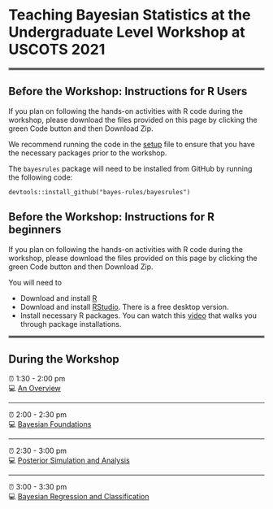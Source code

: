 # Teaching Bayesian Statistics at the Undergraduate Level Workshop at USCOTS 2021

<hr style="border:2px solid gray"> </hr>

## Before the Workshop: Instructions for R Users

If you plan on following the hands-on activities with R code during the workshop, please download the files provided on this page by clicking  the green Code button and then Download Zip. 

We recommend running the code in the [setup](https://github.com/bayes-rules/uscots-2021/blob/main/R/00-setup.R) file to ensure that you have the necessary packages prior to the workshop.

The `bayesrules` package will need to be installed from GitHub by running the following code:

`devtools::install_github("bayes-rules/bayesrules")`


## Before the Workshop: Instructions for R beginners

If you plan on following the hands-on activities with R code during the workshop, please download the files provided on this page by clicking  the green Code button and then Download Zip.

You will need to 

- Download and install [R](https://mirror.las.iastate.edu/CRAN/)
- Download and install [RStudio](https://www.rstudio.com/products/rstudio/download/). There is a free desktop version.
- Install necessary R packages. You can watch this [video](https://uci.yuja.com/V/Video?v=3259368&node=10932173&a=691723361&autoplay=1) that walks you through package installations.

<hr style="border:2px solid gray"> </hr>

## During the Workshop

:alarm_clock:	1:30 - 2:00 pm  
:computer: [An Overview](https://bayes-rules-uscots2021.netlify.app/slides/00-intro.html)

---

:alarm_clock:	2:00 - 2:30 pm  
:computer: [Bayesian Foundations](https://bayes-rules-uscots2021.netlify.app/slides/01-foundations.html)

---

:alarm_clock:	2:30 - 3:00 pm  
:computer: [Posterior Simulation and  Analysis](https://bayes-rules-uscots2021.netlify.app/slides/02-posterior.html)

---

:alarm_clock:	3:00 - 3:30 pm  
:computer: [Bayesian Regression and Classification](https://bayes-rules-uscots2021.netlify.app/slides/03-modeling.html)
